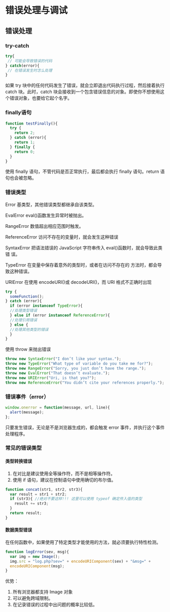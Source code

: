 # 错误处理与调试

## 错误处理

### try-catch

```javascript
try{
 // 可能会导致错误的代码
} catch(error){
 // 在错误发生时怎么处理
}
```

如果 try 块中的任何代码发生了错误，就会立即退出代码执行过程，然后接着执行 catch 块。此时，catch 块会接收到一个包含错误信息的对象。即使你不想使用这个错误对象，也要给它起个名字。

### finally语句

```javascript
function testFinally(){
  try {
    return 2;
  } catch (error){
    return 1;
  } finally {
    return 0;
  }
}
```

使用 finally 语句，不管代码是否正常执行，最后都会执行 finally 语句。return 语句也会被忽略。

### 错误类型

Error
基类型，其他错误类型都继承自该类型。

EvalError
eval()函数发生异常时被抛出。

RangeError
数值超出相应范围时触发。

ReferenceError
访问不存在的变量时，就会发生这种错误

SyntaxError
把语法错误的 JavaScript 字符串传入 eval()函数时，就会导致此类错
误。

TypeError
在变量中保存着意外的类型时，或者在访问不存在的
方法时，都会导致这种错误。

URIError
在使用 encodeURI()或 decodeURI()，而 URI 格式不正确时出现

```javascript
try {
  someFunction();
} catch (error){
  if (error instanceof TypeError){
  //处理类型错误
  } else if (error instanceof ReferenceError){
  //处理引用错误
  } else {
  //处理其他类型的错误
  }
}
```

使用 throw 来抛出错误

```javascript
throw new SyntaxError("I don’t like your syntax.");
throw new TypeError("What type of variable do you take me for?");
throw new RangeError("Sorry, you just don’t have the range.");
throw new EvalError("That doesn’t evaluate.");
throw new URIError("Uri, is that you?");
throw new ReferenceError("You didn’t cite your references properly.");
```

### 错误事件（error）

```javascript
window.onerror = function(message, url, line){
  alert(message);
};
```

只要发生错误，无论是不是浏览器生成的，都会触发 error 事件，并执行这个事件处理程序。

### 常见的错误类型

#### 类型转换错误

1. 在对比是建议使用全等操作符，而不是相等操作符。
2. 使用 if 语句，建议在控制语句中使用确切的布尔值。

```javascript
function concat(str1, str2, str3){
  var result = str1 + str2;
  if (str3){ //绝对不要这样!!! 这里可以使用 typeof 确定传入值的类型
    result += str3;
  }
  return result;
}
```

#### 数据类型错误

在任何函数中，如果使用了特定类型才能使用的方法，就必须要执行特性检测。

```javascript
function logError(sev, msg){
  var img = new Image();
  img.src = "log.php?sev=" + encodeURIComponent(sev) + "&msg=" +
  encodeURIComponent(msg);
}
```

优势：

1. 所有浏览器都支持 Image 对象
2. 可以避免跨域限制。
3. 在记录错误的过程中出问题的概率比较低。
